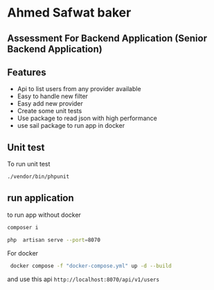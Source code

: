 # Ahmed Safwat baker
## Assessment For Backend Application (Senior Backend Application)


## Features

- Api to list users from any provider available 
- Easy to handle new filter 
- Easy add new provider 
- Create some unit tests 
- Use package to read json with high performance 
- use sail package to run app in docker



## Unit test

To run unit test  

```bash
./vendor/bin/phpunit
```

## run application

to  run app without docker 

```sh
composer i
```

```sh
php  artisan serve --port=8070
```

For docker

```sh
 docker compose -f "docker-compose.yml" up -d --build 
```
and use this api 
`http://localhost:8070/api/v1/users`

